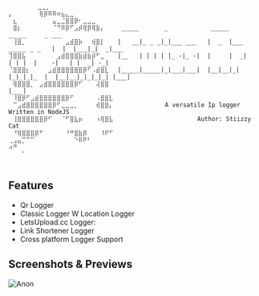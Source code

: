  ```
⠀⠀  ⠀⠀⠀⣀⣀⡀⠀⠀⠀⠀⠀⠀⠀⠀⠀⠀⠀⠀⠀⠀⠀⠀⠀
⡄⠀⠀⠀⠀⠀⠀⢿⡿⠿⠿⠶⣦⣄⣀⠀⠀⠀⠀⠀⠀⠀⠀⠀⠀⠀⠀
⠀⣆⠀⠀⠀⠀⠀⠀⠀⠀⣤⣀⣈⣿⣿⡿⠂⣀⣀⣀⠀⠀⠀⠀⠀⠀⠀
⠀⣿⡆⠀⠀⠀⠀⠀⠀⠀⠈⠙⠿⡿⠋⣠⡾⢿⡿⢿⣷⡄⠀⠀⠀ _____       _            _____                  _____     _ ___     
⠀⢸⣿⡀⠀⠀⠀⠀⠀⠀⠀⠀⠀⣠⣾⣿⡷⠀⠀⢾⣿⡇⠀⠀⠀|   __|_ _ _|_|___ ___   |  _  |___ _____ _ _   |  |  |___|_|  _|___ 
⢹⣿⣿⣧⠀⠀⠀⠀⠀⠀⠀⣠⣾⣿⣿⣿⣷⣾⣷⡾⠋⣀⠀⠀⠀|__   | | | | |_ -|_ -|  |     |  _|     | | |  |    -|   | |  _| -_|
⠈⣿⣿⣿⡆⠀⠀⠀⠀⣠⣾⣿⣿⣿⣿⣿⣿⡿⠋⠠⣾⣿⣇⠀⠀|_____|_____|_|___|___|  |__|__|_| |_|_|_|_  |  |__|__|_|_|_|_| |___|
⠀⢿⣿⣿⣿⡀⠀⣠⣾⣿⣿⣿⣿⣿⣿⡿⠋⠀⠀⠀⢼⣿⣿⠀⠀⠀⠀                                       |___|                       
⠀⠸⣿⡿⠋⣠⣾⣿⣿⣿⣿⣿⣿⡿⠋⠀⠀⠀⠀⠀⠠⣿⣿⣇⠀⠀⠀
⠀⠉⣠⣾⣿⣿⣿⣿⣿⣿⡿⠋⣀⣀⣀⡀⠀⠀⠀⠀⢾⣿⣿⡄⠀⠀            A versatile Ip logger Written in NodeJS 
⠀⢸⣿⣿⣿⣿⣿⣿⡿⠋⠀⠀⠈⠋⣿⣧⡶⠀⠀⠀⠰⢿⣿⣧⠀⠀                     Author: Stiizzy Cat
⠀⠘⢿⣿⣿⣿⡿⠋⠀⠀⠀⠀⠀⠘⠛⣿⣷⡿⠀⠀⠀⠸⠟⠋⠀⠀
⢀⣠⣤⡉⠉⠉⠀⠀⠀⠀⠀⠀⠀⠀⠀⠑⠿⠟⠃⠀⠀⠀⠀⠀⠀⠀
⠴⠛⠀⠀⠀⠀⠀⠀⠀⠀⠀⠀⠀⠀⠀⠀⠀⠀⠀⠀⠀⠀⠀⠀
⠀  ⠈⠀⠀⠀⠀⠀⠀⠀⠀⠀
⠀⠀⠀⠀⠀⠀⠀⠀⠀⠀⠀⠀⠀⠀⠀⠀⠀⠀⠀⠀⠀⠀⠀⠀⠀⠀⠀⠀⠀⠀⠀⠀⠀⠀⠀⠀⠀⠀⠀⠀⠀⠀⠀⠀⠀⠀⠀⠀⠀⠀⠀⠀⠀⠀⠀⠀⠀⠀⠀⠀⠀⠀⠀⠀⠀⠀⠀
```


## Features

- Qr Logger
- Classic Logger W Location Logger
- LetsUpload.cc Logger:
- Link Shortener Logger
- Cross platform Logger Support

## Screenshots & Previews
![Anon](https://user-images.githubusercontent.com/90114741/234982761-87f64dc2-371a-4bb1-89ae-1975f21f60ac.png)
